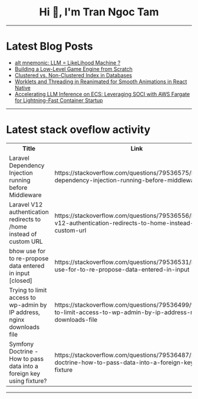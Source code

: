 <h1 align="center">Hi 👋, I'm Tran Ngoc Tam</h1>

---

# Latest Blog Posts 
<!-- BLOG-POST-LIST:START -->
- [alt mnemonic: LLM = LikeLihood Machine ?](https://dev.to/clozach/alt-mnemonic-llm-likelihood-machine--n1a)
- [Building a Low-Level Game Engine from Scratch](https://dev.to/lrdev/building-a-low-level-game-engine-from-scratch-1ome)
- [Clustered vs. Non-Clustered Index in Databases](https://dev.to/devcorner/clustered-vs-non-clustered-index-in-databases-5gfj)
- [Worklets and Threading in Reanimated for Smooth Animations in React Native](https://dev.to/ajmal_hasan/worklets-and-threading-in-reanimated-for-smooth-animations-in-react-native-98)
- [Accelerating LLM Inference on ECS: Leveraging SOCI with AWS Fargate for Lightning-Fast Container Startup](https://dev.to/aws-builders/accelerating-llm-inference-on-ecs-leveraging-soci-with-aws-fargate-for-lightning-fast-container-55fk)
<!-- BLOG-POST-LIST:END -->

---

# Latest stack oveflow activity
<table>
  <tr><th>Title</th><th>Link</th></tr>
  <!-- STACKOVERFLOW:START --><tr><td>Laravel Dependency Injection running before Middleware</td><td>https://stackoverflow.com/questions/79536575/laravel-dependency-injection-running-before-middleware</td></tr><tr><td>Laravel V12 authentication redirects to /home instead of custom URL</td><td>https://stackoverflow.com/questions/79536556/laravel-v12-authentication-redirects-to-home-instead-of-custom-url</td></tr><tr><td>bhow use for to re-propose data entered in input [closed]</td><td>https://stackoverflow.com/questions/79536531/bhow-use-for-to-re-propose-data-entered-in-input</td></tr><tr><td>Trying to limit access to wp-admin by IP address, nginx downloads file</td><td>https://stackoverflow.com/questions/79536499/trying-to-limit-access-to-wp-admin-by-ip-address-nginx-downloads-file</td></tr><tr><td>Symfony Doctrine - How to pass data into a foreign key using fixture?</td><td>https://stackoverflow.com/questions/79536487/symfony-doctrine-how-to-pass-data-into-a-foreign-key-using-fixture</td></tr><!-- STACKOVERFLOW:END -->
</table>

---


